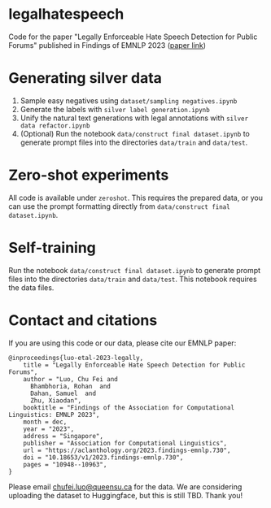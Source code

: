 # legalhatespeech
Code for the paper "Legally Enforceable Hate Speech Detection for Public Forums" published in Findings of EMNLP 2023 ([paper link](https://aclanthology.org/2023.findings-emnlp.730.pdf))


# Generating silver data
1. Sample easy negatives using `dataset/sampling negatives.ipynb`
2. Generate the labels with `silver label generation.ipynb`
3. Unify the natural text generations with legal annotations with `silver data refactor.ipynb`
4. (Optional) Run the notebook `data/construct final dataset.ipynb` to generate prompt files into the directories `data/train` and `data/test`.

# Zero-shot experiments
All code is available under `zeroshot`. This requires the prepared data, or you can use the prompt formatting directly from `data/construct final dataset.ipynb`.

# Self-training
Run the notebook `data/construct final dataset.ipynb` to generate prompt files into the directories `data/train` and `data/test`. This notebook requires the data files.

# Contact and citations

If you are using this code or our data, please cite our EMNLP paper:
```
@inproceedings{luo-etal-2023-legally,
    title = "Legally Enforceable Hate Speech Detection for Public Forums",
    author = "Luo, Chu Fei and
      Bhambhoria, Rohan  and
      Dahan, Samuel  and
      Zhu, Xiaodan",
    booktitle = "Findings of the Association for Computational Linguistics: EMNLP 2023",
    month = dec,
    year = "2023",
    address = "Singapore",
    publisher = "Association for Computational Linguistics",
    url = "https://aclanthology.org/2023.findings-emnlp.730",
    doi = "10.18653/v1/2023.findings-emnlp.730",
    pages = "10948--10963",
}
```

Please email chufei.luo@queensu.ca for the data. We are considering uploading the dataset to Huggingface, but this is still TBD. Thank you!
